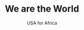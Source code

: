 ---
layout: post
title: We are the World 
author: USA for Africa
image:
  artist: usa-for-africa.png
---